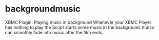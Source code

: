 backgroundmusic
===============

XBMC Plugin: Playing music in background
Whenever your XBMC Player has nothing to play the Script starts some music in the background. It also can smoothly fade into music after the film ends.
